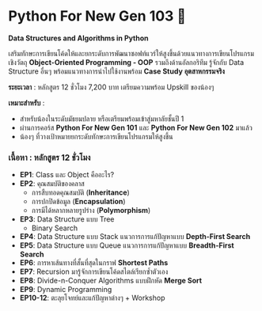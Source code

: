 # Python For New Gen 103 🦋
**Data Structures and Algorithms in Python**

เสริมทักษะการเขียนโค้ดให้และยกระดับการพัฒนาซอฟท์แวร์ให้สูงขึ้นด้วยแนวทางการเขียนโปรแกรมเชิงวัตถุ **Object-Oriented Programming - OOP** รวมถึงด้านอัลกอริทึม รู้จักกับ Data Structure อื่นๆ พร้อมแนวทางการนำไปใช้งานพร้อม **Case Study อุตสาหกรรมจริง**

**ระยะเวลา** : หลักสูตร 12 ชั่วโมง 7,200 บาท เตรียมความพร้อม Upskill ของน้องๆ

**เหมาะสำหรับ** : 
- สำหรับน้องในระดับมัธยมปลาย หรือเตรียมพร้อมเข้าสู่มหาลัยชั้นปี 1
- ผ่านการคอร์ส **Python For New Gen 101** และ **Python For New Gen 102** มาแล้ว
- น้องๆ ที่วางเป้าหมายยกระดับทักษะการเขียนโปรแกรมให้สูงขึ้น

### เนื้อหา : หลักสูตร 12 ชั่วโมง
- **EP1**: Class และ Object คืออะไร?
- **EP2**: คุณสมบัติของคลาส
  - การสืบทอดคุณสมบัติ (**Inheritance**)
  - การปกปิดข้อมูล (**Encapsulation**)
  - การมีได้หลากหลายรูปร่าง (**Polymorphism**)
- **EP3**: Data Structure แบบ Tree
  - Binary Search
- **EP4**: Data Structure แบบ Stack แนวการการแก้ปัญหาแบบ **Depth-First Search**
- **EP5**: Data Structure แบบ Queue แนวการการแก้ปัญหาแบบ **Breadth-First Search**
- **EP6**: การหาเส้นทางที่สั้นที่สุดในกราฟ **Shortest Paths**
- **EP7**: Recursion มารู้จักการเขียนโค้ดสไตล์เรียกซ้ำตัวเอง
- **EP8**: Divide-n-Conquer Algorithms แบบฝึกหัด **Merge Sort**
- **EP9**: Dynamic Programming
- **EP10-12**: ตะลุยโจทย์และแก้ปัญหาต่างๆ + Workshop